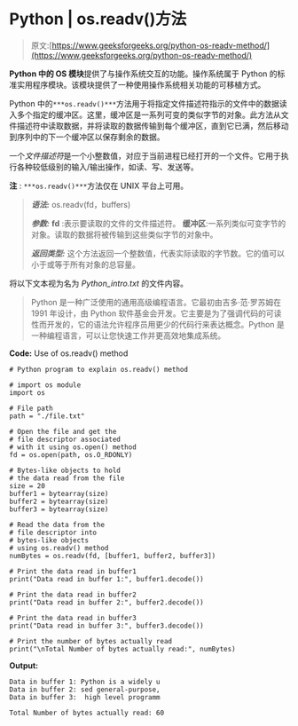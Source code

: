 # Python | os.readv()方法

> 原文:[https://www.geeksforgeeks.org/python-os-readv-method/](https://www.geeksforgeeks.org/python-os-readv-method/)

**Python 中的 OS 模块**提供了与操作系统交互的功能。操作系统属于 Python 的标准实用程序模块。该模块提供了一种使用操作系统相关功能的可移植方式。

Python 中的`***os.readv()***`方法用于将指定文件描述符指示的文件中的数据读入多个指定的缓冲区。这里，缓冲区是一系列可变的类似字节的对象。此方法从文件描述符中读取数据，并将读取的数据传输到每个缓冲区，直到它已满，然后移动到序列中的下一个缓冲区以保存剩余的数据。

一个*文件描述符*是一个小整数值，对应于当前进程已经打开的一个文件。它用于执行各种较低级别的输入/输出操作，如读、写、发送等。

**注** : `***os.readv()***`方法仅在 UNIX 平台上可用。

> ***语法:*** os.readv(fd，buffers)
> 
> ***参数:***
> **fd** :表示要读取的文件的文件描述符。
> **缓冲区**:一系列类似可变字节的对象。读取的数据将被传输到这些类似字节的对象中。
> 
> ***返回类型:*** 这个方法返回一个整数值，代表实际读取的字节数。它的值可以小于或等于所有对象的总容量。

将以下文本视为名为 *Python_intro.txt* 的文件内容。

> Python 是一种广泛使用的通用高级编程语言。它最初由吉多·范·罗苏姆在 1991 年设计，由 Python 软件基金会开发。它主要是为了强调代码的可读性而开发的，它的语法允许程序员用更少的代码行来表达概念。Python 是一种编程语言，可以让您快速工作并更高效地集成系统。

**Code:** Use of os.readv() method

```
# Python program to explain os.readv() method

# import os module
import os

# File path
path = "./file.txt"

# Open the file and get the
# file descriptor associated 
# with it using os.open() method
fd = os.open(path, os.O_RDONLY)

# Bytes-like objects to hold
# the data read from the file
size = 20 
buffer1 = bytearray(size)
buffer2 = bytearray(size)
buffer3 = bytearray(size)

# Read the data from the
# file descriptor into 
# bytes-like objects
# using os.readv() method
numBytes = os.readv(fd, [buffer1, buffer2, buffer3])

# Print the data read in buffer1
print("Data read in buffer 1:", buffer1.decode())

# Print the data read in buffer2
print("Data read in buffer 2:", buffer2.decode())

# Print the data read in buffer3
print("Data read in buffer 3:", buffer3.decode())

# Print the number of bytes actually read
print("\nTotal Number of bytes actually read:", numBytes)
```

**Output:**

```
Data in buffer 1: Python is a widely u
Data in buffer 2: sed general-purpose,
Data in buffer 3:  high level programm

Total Number of bytes actually read: 60

```